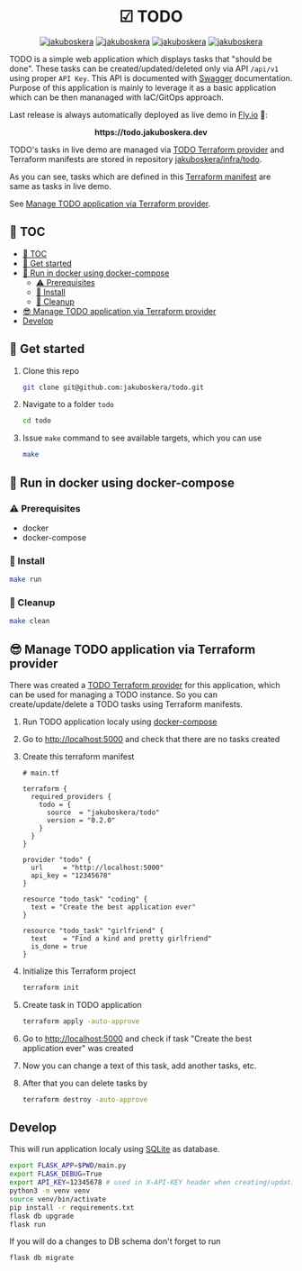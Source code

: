 <div align="center">
    <h1>&#9745; TODO</h1>
    <a href="https://github.com/jakuboskera/todo/actions"><img alt="jakuboskera" src="https://img.shields.io/github/actions/workflow/status/jakuboskera/todo/release.yml?logo=github"></a>
    <a href="https://github.com/jakuboskera/todo/releases"><img alt="jakuboskera" src="https://img.shields.io/github/v/release/jakuboskera/todo?logo=docker"></a>
    <a href="https://hub.docker.com/repository/docker/jakuboskera/todo"><img alt="jakuboskera" src="https://img.shields.io/docker/pulls/jakuboskera/todo?logo=docker"></a>
    <a href="https://opensource.org/licenses/Apache-2.0"><img alt="jakuboskera" src="https://img.shields.io/badge/License-Apache%202.0-blue.svg"></a>
</div>

TODO is a simple web application which displays tasks that "should be done".
These tasks can be created/updated/deleted only via API `/api/v1` using
proper `API Key`. This API is documented with [Swagger](http://swagger.io)
documentation. Purpose of this application is mainly to leverage it as
a basic application which can be then mananaged with IaC/GitOps approach.

Last release is always automatically deployed as live demo in
[Fly.io](https://fly.io) 🚀:

<p align="center">
    <b>https://todo.jakuboskera.dev</b>
</p>

TODO's tasks in live demo are managed via
[TODO Terraform provider](https://registry.terraform.io/providers/jakuboskera/todo/latest)
and Terraform manifests are stored in repository
[jakuboskera/infra/todo](https://github.com/jakuboskera/infra/tree/main/todo).

As you can see, tasks which are defined in this
[Terraform manifest](https://github.com/jakuboskera/infra/blob/main/todo/main.tf)
are same as tasks in live demo.

See
[Manage TODO application via Terraform provider](#-manage-todo-application-via-terraform-provider).

## 📖 TOC

- [📖 TOC](#-toc)
- [🏁 Get started](#-get-started)
- [🎉 Run in docker using docker-compose](#-run-in-docker-using-docker-compose)
    - [⚠️ Prerequisites](#️-prerequisites)
    - [🚀 Install](#-install)
    - [🧹 Cleanup](#-cleanup)
- [😎 Manage TODO application via Terraform provider](#-manage-todo-application-via-terraform-provider)
- [Develop](#develop)

## 🏁 Get started

1. Clone this repo

    ```bash
    git clone git@github.com:jakuboskera/todo.git
    ```

1. Navigate to a folder `todo`

    ```bash
    cd todo
    ```

1. Issue `make` command to see available targets, which you can use

    ```bash
    make
    ```

## 🎉 Run in docker using docker-compose

### ⚠️ Prerequisites

- docker
- docker-compose

### 🚀 Install

```bash
make run
```

### 🧹 Cleanup

```bash
make clean
```

## 😎 Manage TODO application via Terraform provider

There was created a
[TODO Terraform provider](https://registry.terraform.io/providers/jakuboskera/todo/latest)
for this application, which can be used for managing a TODO instance.
So you can create/update/delete a TODO tasks using Terraform manifests.


1. Run TODO application localy using
   [docker-compose](#-run-in-docker-using-docker-compose)
1. Go to <http://localhost:5000> and check that there are no tasks created
1. Create this terraform manifest

    ```hcl
    # main.tf

    terraform {
      required_providers {
        todo = {
          source  = "jakuboskera/todo"
          version = "0.2.0"
        }
      }
    }

    provider "todo" {
      url     = "http://localhost:5000"
      api_key = "12345678"
    }

    resource "todo_task" "coding" {
      text = "Create the best application ever"
    }

    resource "todo_task" "girlfriend" {
      text    = "Find a kind and pretty girlfriend"
      is_done = true
    }
    ```

1. Initialize this Terraform project

    ```bash
    terraform init
    ```

1. Create task in TODO application

    ```bash
    terraform apply -auto-approve
    ```

1. Go to <http://localhost:5000> and check if task "Create the best
   application ever" was created
1. Now you can change a text of this task, add another tasks, etc.
1. After that you can delete tasks by

    ```bash
    terraform destroy -auto-approve
    ```

## Develop

This will run application localy using
[SQLite](https://www.sqlite.org/index.html) as database.

```bash
export FLASK_APP=$PWD/main.py
export FLASK_DEBUG=True
export API_KEY=12345678 # used in X-API-KEY header when creating/updating/deleting tasks in API
python3 -m venv venv
source venv/bin/activate
pip install -r requirements.txt
flask db upgrade
flask run
```

If you will do a changes to DB schema don't forget to run

```bash
flask db migrate
```
